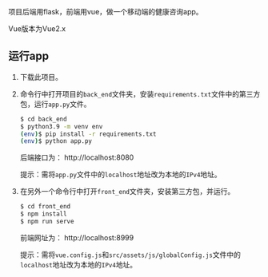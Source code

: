 项目后端用flask，前端用vue，做一个移动端的健康咨询app。

Vue版本为Vue2.x

## 运行app

1. 下载此项目。

2. 命令行中打开项目的`back_end`文件夹，安装`requirements.txt`文件中的第三方包，运行`app.py`文件。

   ```sh
   $ cd back_end
   $ python3.9 -m venv env
   (env)$ pip install -r requirements.txt
   (env)$ python app.py
   ```

   后端接口为： http://localhost:8080

   提示：需将`app.py`文件中的`localhost`地址改为本地的`IPv4`地址。

3. 在另外一个命令行中打开`front_end`文件夹，安装第三方包，并运行。

   ```sh
   $ cd front_end
   $ npm install
   $ npm run serve
   ```

   前端网址为： http://localhost:8999

   提示：需将`vue.config.js`和`src/assets/js/globalConfig.js`文件中的`localhost`地址改为本地的`IPv4`地址。